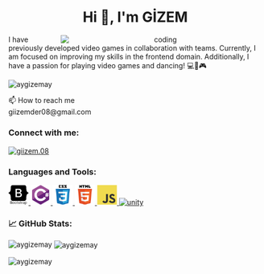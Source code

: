 <h1 align="center">Hi 👋, I'm GİZEM </h1>
<p align="center">
  <img align="right" alt="coding" width="400" src="https://i.pinimg.com/originals/e1/85/18/e18518c6d24257c6fb02e3c95a862d85.gif" />
</p>

<p align="left">
  I have previously developed video games in collaboration with teams. 
  Currently, I am focused on improving my skills in the frontend domain. 
  Additionally, I have a passion for playing video games and dancing! 
  💻💃🎮
</p>

<p align="left">
  <img src="https://komarev.com/ghpvc/?username=aygizemay&label=Profile%20views&color=f78fb3&style=flat" alt="aygizemay" />
</p>

<p align="left">
  📫 How to reach me<br>
  giizemder08@gmail.com
</p>

<h3 align="left">Connect with me:</h3>
<p align="left">
<a href="https://instagram.com/giizem.08" target="blank"><img align="center" src="https://raw.githubusercontent.com/rahuldkjain/github-profile-readme-generator/master/src/images/icons/Social/instagram.svg" alt="giizem.08" height="30" width="40" /></a>
</p>




<h3 align="left">Languages and Tools:</h3>
<p align="left"> <a href="https://getbootstrap.com" target="_blank" rel="noreferrer"> <img src="https://raw.githubusercontent.com/devicons/devicon/master/icons/bootstrap/bootstrap-plain-wordmark.svg" alt="bootstrap" width="40" height="40"/> </a> <a href="https://www.w3schools.com/cs/" target="_blank" rel="noreferrer"> <img src="https://raw.githubusercontent.com/devicons/devicon/master/icons/csharp/csharp-original.svg" alt="csharp" width="40" height="40"/> </a> <a href="https://www.w3schools.com/css/" target="_blank" rel="noreferrer"> <img src="https://raw.githubusercontent.com/devicons/devicon/master/icons/css3/css3-original-wordmark.svg" alt="css3" width="40" height="40"/> </a> <a href="https://www.w3.org/html/" target="_blank" rel="noreferrer"> <img src="https://raw.githubusercontent.com/devicons/devicon/master/icons/html5/html5-original-wordmark.svg" alt="html5" width="40" height="40"/> </a> <a href="https://developer.mozilla.org/en-US/docs/Web/JavaScript" target="_blank" rel="noreferrer"> <img src="https://raw.githubusercontent.com/devicons/devicon/master/icons/javascript/javascript-original.svg" alt="javascript" width="40" height="40"/> </a> <a href="https://unity.com/" target="_blank" rel="noreferrer"> <img src="https://www.vectorlogo.zone/logos/unity3d/unity3d-icon.svg" alt="unity" width="40" height="40"/> </a> </p>


<h3 align="left">📈 GitHub Stats:</h3>

<p><img align="left" src="https://github-readme-stats.vercel.app/api/top-langs?username=aygizemay&show_icons=true&title_color=f78fb3&text_color=f8a5c2&bg_color=000000&hide_border=true&locale=en&layout=compact" alt="aygizemay" /></p>

<p>&nbsp;<img align="center" src="https://github-readme-stats.vercel.app/api?username=aygizemay&show_icons=true&title_color=f78fb3&text_color=f8a5c2&bg_color=000000&hide_border=true&locale=en" alt="aygizemay" /></p>

<p><img align="center" src="https://github-readme-streak-stats.herokuapp.com/?user=aygizemay&theme=highcontrast" alt="aygizemay" /></p>


